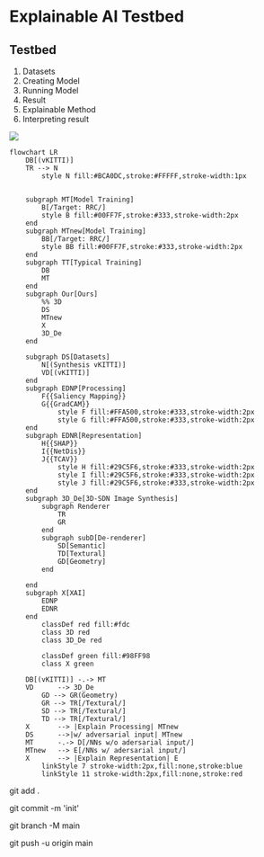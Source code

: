 # Explainable AI Testbed

## Testbed
1. Datasets
2. Creating Model
3. Running Model
4. Result
5. Explainable Method
6. Interpreting result

[![](https://mermaid.ink/img/pako:eNqtVmFv2jAQ_StWpkqtBIMWdW35MAkwoXSDVYlVIQU0uckBUYMTOU4pCvz3OSQQJ0DXarMUyfbdu3t39p0Ta7bvgNbUpp6_tOeUC_TTGDMkB25b568_-oT0LybpDjFQtfodDdNVMkKx8gAN0dT1vOaXdqdVx51KKLj_As0vejKyVXXpOmLevAzexkzCUwth9DzjNJijAbEGkoaHCKcuc9lskrtoWzVC-QxEExlGpzYpO29nzut1Xb_R984bjUbR9VXiOoEBcw7cM1i-w-CvFP4DB0Issgpcmx6lgNv5fEBO2fgVcUt-oQI8O0MNrNgxVTsy6nw5yqcN_BuD4qTkBpsWpoKGIFRPQ-vcXDExh9ANUfHeJOMJl2_TIf8uHj5aj9y3IQyL8etxbFLPBWav0IAGgZRuNrm4F8c9Tp1Oa6Du5gekZ-ej663rev0D51OE9z4LPxqaYRkQcAiBCSpcnynh3cvw7luPKvl-HA9BYDdUNx_imHRaT8eDvM9YXt11rvVvnw6y_2_wh8_CD3O0vXZWA1dNPET9BZ0B2t8oteZ2-oY0ARx4kQ4xiuuest77LNiRE2xhqPLM3qRowMSWCQvKhGuXJARbBN5ExKlXkvSw1QN_AYKvJiX3p6IfWaNWX1FOiqGwMkrIZNgeDUMMU8TByQ5g6tgluUxsIj_clelOBUcMzjgAy0ze3er63W0ZP0p1dmj1uUDVr_Kd2DWqJ5zCkrdDaS1pnra7PeN8l64LRZg-N8SQ7TdLs9p7TfyumJwWj1BOaN19CzzZb1Hed9Zqa8TmXne9rCHqvAIPKXdln3ZZEImC8oBkykn42KoNhyFa1nyJKoJ2RLbQjEh3p35S-yjtYk9Zo26eAc9lL-a2OG9QuQYr25NlPoNdqT57ERzDXl5-ACxvkVbRFsAX1HXk30ScWBprsnYXMNaacurAlEaeGGtjtpGqUeBQAV3HFT7XmlPqhVDRaCR8WfG21hQ8gp0SdqmskEWmtfkDVNSQFw)](https://mermaid-js.github.io/mermaid-live-editor/edit#pako:eNqtVmFv2jAQ_StWpkqtBIMWdW35MAkwoXSDVYlVIQU0uckBUYMTOU4pCvz3OSQQJ0DXarMUyfbdu3t39p0Ta7bvgNbUpp6_tOeUC_TTGDMkB25b568_-oT0LybpDjFQtfodDdNVMkKx8gAN0dT1vOaXdqdVx51KKLj_As0vejKyVXXpOmLevAzexkzCUwth9DzjNJijAbEGkoaHCKcuc9lskrtoWzVC-QxEExlGpzYpO29nzut1Xb_R984bjUbR9VXiOoEBcw7cM1i-w-CvFP4DB0Issgpcmx6lgNv5fEBO2fgVcUt-oQI8O0MNrNgxVTsy6nw5yqcN_BuD4qTkBpsWpoKGIFRPQ-vcXDExh9ANUfHeJOMJl2_TIf8uHj5aj9y3IQyL8etxbFLPBWav0IAGgZRuNrm4F8c9Tp1Oa6Du5gekZ-ej663rev0D51OE9z4LPxqaYRkQcAiBCSpcnynh3cvw7luPKvl-HA9BYDdUNx_imHRaT8eDvM9YXt11rvVvnw6y_2_wh8_CD3O0vXZWA1dNPET9BZ0B2t8oteZ2-oY0ARx4kQ4xiuuest77LNiRE2xhqPLM3qRowMSWCQvKhGuXJARbBN5ExKlXkvSw1QN_AYKvJiX3p6IfWaNWX1FOiqGwMkrIZNgeDUMMU8TByQ5g6tgluUxsIj_clelOBUcMzjgAy0ze3er63W0ZP0p1dmj1uUDVr_Kd2DWqJ5zCkrdDaS1pnra7PeN8l64LRZg-N8SQ7TdLs9p7TfyumJwWj1BOaN19CzzZb1Hed9Zqa8TmXne9rCHqvAIPKXdln3ZZEImC8oBkykn42KoNhyFa1nyJKoJ2RLbQjEh3p35S-yjtYk9Zo26eAc9lL-a2OG9QuQYr25NlPoNdqT57ERzDXl5-ACxvkVbRFsAX1HXk30ScWBprsnYXMNaacurAlEaeGGtjtpGqUeBQAV3HFT7XmlPqhVDRaCR8WfG21hQ8gp0SdqmskEWmtfkDVNSQFw)
```
flowchart LR
    DB[(vKITTI)]
    TR --> N
        style N fill:#BCA0DC,stroke:#FFFFF,stroke-width:1px

 
    subgraph MT[Model Training]
        B[/Target: RRC/]
        style B fill:#00FF7F,stroke:#333,stroke-width:2px
    end
    subgraph MTnew[Model Training]
        BB[/Target: RRC/]
        style BB fill:#00FF7F,stroke:#333,stroke-width:2px
    end
    subgraph TT[Typical Training]
        DB
        MT
    end
    subgraph Our[Ours]
        %% 3D
        DS
        MTnew
        X
        3D_De
    end

    subgraph DS[Datasets]
        N[(Synthesis vKITTI)]
        VD[(vKITTI)]
    end
    subgraph EDNP[Processing]
        F{{Saliency Mapping}}
        G{{GradCAM}}
            style F fill:#FFA500,stroke:#333,stroke-width:2px
            style G fill:#FFA500,stroke:#333,stroke-width:2px
    end
    subgraph EDNR[Representation]
        H{{SHAP}}
        I{{NetDis}}
        J{{TCAV}}
            style H fill:#29C5F6,stroke:#333,stroke-width:2px
            style I fill:#29C5F6,stroke:#333,stroke-width:2px
            style J fill:#29C5F6,stroke:#333,stroke-width:2px
    end
    subgraph 3D_De[3D-SDN Image Synthesis]
        subgraph Renderer
            TR
            GR
        end
        subgraph subD[De-renderer]
            SD[Semantic]
            TD[Textural]
            GD[Geometry]
        end

    end
    subgraph X[XAI]
        EDNP
        EDNR
    end
        classDef red fill:#fdc
        class 3D red
        class 3D_De red

        classDef green fill:#98FF98
        class X green

    DB[(vKITTI)] -.-> MT
    VD      --> 3D_De
        GD --> GR(Geometry)
        GR --> TR[/Textural/]
        SD --> TR[/Textural/]
        TD --> TR[/Textural/]
    X       --> |Explain Processing| MTnew
    DS      -->|w/ adversarial input| MTnew
    MT      -.-> D[/NNs w/o adersarial input/]
    MTnew   --> E[/NNs w/ adersarial input/]
    X       --> |Explain Representation| E
        linkStyle 7 stroke-width:2px,fill:none,stroke:blue
        linkStyle 11 stroke-width:2px,fill:none,stroke:red
```
git add .

git commit -m 'init'

git branch -M main

git push -u origin main
```